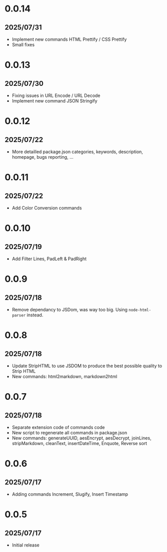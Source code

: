 # 0.0.14
## 2025/07/31

- Implement new commands HTML Prettify / CSS Prettify
- Small fixes

# 0.0.13
## 2025/07/30

- Fixing issues in URL Encode / URL Decode
- Implement new command JSON Stringify

# 0.0.12
## 2025/07/22

- More detailled package.json categories, keywords, description, homepage, bugs reporting, …

# 0.0.11
## 2025/07/22

- Add Color Conversion commands

# 0.0.10
## 2025/07/19

- Add Filter Lines, PadLeft & PadRight

# 0.0.9
## 2025/07/18

- Remove dependancy to JSDom, was way too big. Using `node-html-parser` instead.

# 0.0.8
## 2025/07/18

- Update StripHTML to use JSDOM to produce the best possible quality to Strip HTML
- New commands: html2markdown, markdown2html

# 0.0.7
## 2025/07/18

- Separate extension code of commands code
- New script to regenerate all commands in package.json
- New commands: generateUUID, aesEncrypt, aesDecrypt, joinLines, stripMarkdown, cleanText, insertDateTime, Enquote, Reverse sort

# 0.0.6
## 2025/07/17

- Adding commands Increment, Slugify, Insert Timestamp

# 0.0.5
## 2025/07/17

- Initial release
